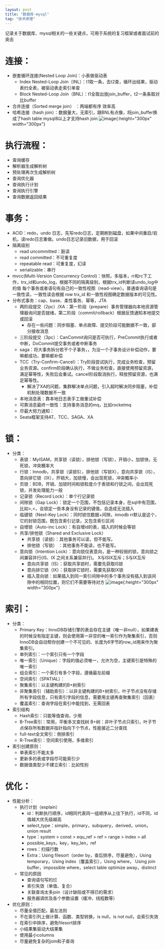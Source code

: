 ```yaml
---
layout: post
title: "数据库-mysql"
tag: "技术原理"
---
```

记录关于数据库、mysql相关的一些关键点，可用于系统的复习框架或者面试前的突击

# 连接：

- 嵌套循环连接(Nested Loop Join)：小表做驱动表
    - Index Nested-Loop Join（INL）：t1取一条，去t2查，循环出结果，驱动表扫全表，被驱动表走索引单查
    - Block Nested-Loop Join（BNL）：t1全取出放join_buffer，t2一条条取对比buffer
- 合并连接（Sorted merge join）	：两端都有序 效率高
- 哈希连接（hash join）：数据量大，无索引，跟BNL有点像，将join_buffer换成了hash table
mysql8以上才支持hash join
![image](https://someever.github.io/imgs/mysql-join.png){:height="300px" width="300px"}

# 执行流程：
- 查询缓存
- 解析器生成解析树
- 预处理再次生成解析树
- 查询优化器
- 查询执行计划
- 查询执行引擎
- 查询数据返回结果

# 事务：
- ACID：redo，undo 日志，先写redo日志，定期刷到磁盘，如果中间重启/宕机，读redo日志重做。undo日志记录旧数据，用于回滚
- 隔离级别
    - read uncommitted：脏读
    - read committed：不可重复度
    - repeatable read：可重复度，幻读
    - serializable：串行
- mvcc(Multi-Version Concurrency Control)：快照，多版本，rr和rc下工作，trx_id和undo_log，根据不同的隔离级别，根据trx_id判断读undo_log中的值
每个事务或者语句有自己的一致性视图（read-view）。普通查询语句是一致性读，一致性读会根据 row trx_id 和一致性视图确定数据版本的可见性。
- 分布式事务：cap、base、柔性事务、幂等，JTA
    - 两阶段提交（2pc）/XA：第一阶段（prepare）事务管理器向本地资源管理器询问是否就绪，第二阶段（commit/rollback）根据反馈通知本地提交或回滚
        - 存在一些问题：同步阻塞、单点故障、提交阶段可能数据不一致，部分接收消息
    - 三阶段提交（3pc）：CanCommit询问是否可执行，PreCommit执行或者中断，DoCommit提交事务或者中断事务
    - saga：将大事务拆分若干个子事务，，为没一个子事务设计补偿动作，要嘛都成功，要嘛都补偿
    - TCC（Try-Confirm-Cancel）：Try阶段尝试执行，完成业务检查，预留业务资源。confirm阶段确认执行，不做业务检查，直接使用预留资源，满足幂等性，失败后会重试。cancel阶段取消执行，释放预留资源，也满足幂等性。
        - 解决了XA的问题，集群解决单点问题，引入超时解决同步阻塞，补偿机制处理数据不一致
    - 本地消息表：靠本地日志表手工做重试补偿
    - 可靠消息最终一致性：支持事务消息的mq，比如rocketmq
    - 尽最大努力通知：
    - Seata框架支持AT、TCC、SAGA、XA

# 锁：
- 分类：
    - 表锁：MyISAM，共享锁（读锁），排他锁（写锁），开销小，加锁快，无死锁，冲突概率大
    - 行锁：Innodb，共享锁（读锁S），排他锁（写锁X），意向共享锁（IS），意向排它锁（IX），开销大，加锁慢，会出现死锁，冲突概率小
    - 页锁：BDB，开销、加锁时间和锁粒度介于表锁和行锁之间，会出现死锁，并发处理能力一般
    - 记录锁（Record Lock）：单个行记录锁
    - 间隙锁（Gap Lock）：锁定一个范围，不包括记录本身，在sql中有范围，比如>,<，会锁定一些本身没有记录的键值，会造成无法插入
    - 临键锁（Next-Key Lock）：同时锁住数据+间隙，innodb rr默认是这个，它的封锁范围，既包含索引记录，又包含索引区间
    - 自增锁（Auto-inc Lock）：有自增id的表，插入的时候会等锁
    - 共享/排他锁（Shared and Exclusive Lock）
        - 共享锁（读锁）：其他事务可以读，但不能写。
        - 排他锁（写锁） ：其他事务不能读，也不能写。
    - 意向锁（Intention Lock）：意向锁仅表意向，是一种较弱的锁，意向锁之间兼容并行(IS、IX 之间关系兼容并行)。 X与ISIX互斥；S与IX互斥
        - 意向共享锁（IS）：获取共享锁时，需要先获取IS锁
        - 意向排它锁（IX）：获取排它锁时，需要先获取IX锁
        - 插入意向锁：如果插入到同一索引间隙中的多个事务没有插入到该间隙中的相同位置，则它们不需要等待对方
![image](https://someever.github.io/imgs/mysql-lock.png){:height="300px" width="300px"}

# 索引：
- 分类：
    - Primary Key：InnoDB存储引擎的表会存在主键（唯一非null），如果建表的时候没有指定主键，则会使用第一非空的唯一索引作为聚集索引，否则InnoDB会自动帮你创建一个不可见的、长度为6字节的row_id用来作为聚集索引。
    - 单列索引：一个索引只有一个字段
    - 唯一索引（Unique）：字段的值必须唯一，允许为空，主键索引是特殊的唯一索引
    - 组合索引：一个索引有多个字段，遵循最左前缀
    - 空间索引（SPATIAL）：
    - 聚集索引：以主键构建的B+树索引
    - 非聚集索引（辅助索引）：以非主键构建的B+树索引，叶子节点没有存储所有字段信息，只有索引字段的信息，需要用主键再查聚集索引（回表）
    - 覆盖索引：查询字段在索引中能找到，无需回表
- 索引结构
    - Hash索引：只能等值查询，少用
    - B-Tree索引：常用，平衡多叉查找树  B+树：非叶子节点只索引，叶子节点保存所有数据并指针指向下个节点，性能接近二分查找
    - full-text全文索引：倒排索引
    - R-Tree索引：空间索引使用，多维索引
- 索引创建原则：
    - 单表索引不能太多
    - 更新多的表或字段尽可能索引少
    - 数据值类型少不建立索引：比如性别

# 优化：
- 性能分析：
    - 执行计划（explain）
        - id：判断执行顺序，id相同代表同一组顺序从上往下执行，id不同，id值越大优先级越高
        - select_type：simple，primary，subquery，derived，union，union result
        - type：system > const > equ_ref > ref > range > index > all
        - possible_keys，key，key_len，ref
        - rows：扫描行数
        - Extra：Using filesort（order by，查后排序，尽量避免），Using temporary，Using index（覆盖索引），Using where， Using join buffer，impossible where，select table optimize away，distinct
    - 常见的原因
        - 查询语句写的烂
        - 索引失效（单值、复合）
        - 关联查询太多join（设计缺陷或不得已的需求）
        - 服务器调优及各个参数设置（缓冲、线程数等）
- 优化原则：
    - 尽量全值匹配，最左法则
    - 不在索引列上做计算、函数、类型转换，is null，is not null，会索引失效
    - 在索引中排序，避免filesort排序
    - 小结果集驱动大结果集
    - 使用最小columns
    - 尽量避免复杂的join和子查询
